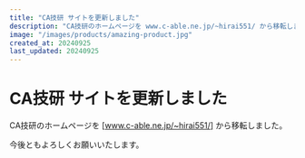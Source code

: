 ```yaml
---
title: "CA技研 サイトを更新しました"
description: "CA技研のホームページを www.c-able.ne.jp/~hirai551/ から移転しました。"
image: "/images/products/amazing-product.jpg"
created_at: 20240925
last_updated: 20240925
---
```


# CA技研 サイトを更新しました

CA技研のホームページを [www.c-able.ne.jp/~hirai551/] から移転しました。

今後ともよろしくお願いいたします。
